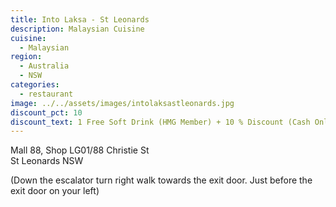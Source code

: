 ```yaml
---
title: Into Laksa - St Leonards
description: Malaysian Cuisine
cuisine:
  - Malaysian
region:
  - Australia
  - NSW
categories:
  - restaurant
image: ../../assets/images/intolaksastleonards.jpg
discount_pct: 10
discount_text: 1 Free Soft Drink (HMG Member) + 10 % Discount (Cash Only)
---
```


Mall 88, Shop LG01/88 Christie St  
St Leonards NSW

(Down the escalator turn right walk towards the exit door. Just before the exit door on your left)
